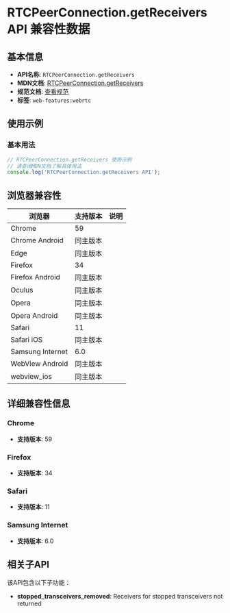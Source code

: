 # RTCPeerConnection.getReceivers API 兼容性数据

## 基本信息

- **API名称**: `RTCPeerConnection.getReceivers`
- **MDN文档**: [RTCPeerConnection.getReceivers](https://developer.mozilla.org/docs/Web/API/RTCPeerConnection/getReceivers)
- **规范文档**: [查看规范](https://w3c.github.io/webrtc-pc/#dom-peerconnection-getreceivers)
- **标签**: `web-features:webrtc`

## 使用示例

### 基本用法

```javascript
// RTCPeerConnection.getReceivers 使用示例
// 请查阅MDN文档了解具体用法
console.log('RTCPeerConnection.getReceivers API');
```

## 浏览器兼容性

| 浏览器 | 支持版本 | 说明 |
|--------|----------|------|
| Chrome | 59 |  |
| Chrome Android | 同主版本 |  |
| Edge | 同主版本 |  |
| Firefox | 34 |  |
| Firefox Android | 同主版本 |  |
| Oculus | 同主版本 |  |
| Opera | 同主版本 |  |
| Opera Android | 同主版本 |  |
| Safari | 11 |  |
| Safari iOS | 同主版本 |  |
| Samsung Internet | 6.0 |  |
| WebView Android | 同主版本 |  |
| webview_ios | 同主版本 |  |

## 详细兼容性信息

### Chrome

- **支持版本**: 59

### Firefox

- **支持版本**: 34

### Safari

- **支持版本**: 11

### Samsung Internet

- **支持版本**: 6.0

## 相关子API

该API包含以下子功能：

- **stopped_transceivers_removed**: Receivers for stopped transceivers not returned

